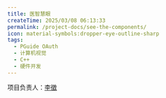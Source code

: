 ```yaml
---
title: 医智慧眼
createTime: 2025/03/08 06:13:33
permalink: /project-docs/see-the-components/
icon: material-symbols:dropper-eye-outline-sharp
tags:
  - PGuide OAuth
  - 计算机视觉
  - C++
  - 硬件开发
---
```


项目负责人：[李徵](/friends/persons/)




